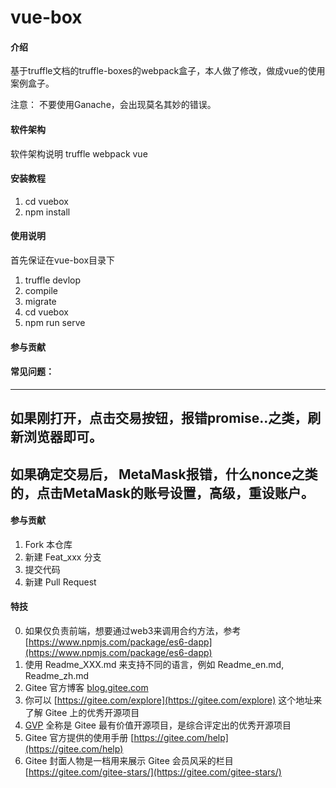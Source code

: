 # vue-box

#### 介绍

基于truffle文档的truffle-boxes的webpack盒子，本人做了修改，做成vue的使用案例盒子。

注意：
不要使用Ganache，会出现莫名其妙的错误。
#### 软件架构
软件架构说明
truffle 
webpack
vue

#### 安装教程

1.  cd vuebox
2. npm install

#### 使用说明
首先保证在vue-box目录下
1.  truffle devlop
2.  compile
3.  migrate
4.  cd vuebox
5.  npm run serve

#### 参与贡献
#### 常见问题：

---
如果刚打开，点击交易按钮，报错promise..之类，刷新浏览器即可。
---
如果确定交易后， MetaMask报错，什么nonce之类的，点击MetaMask的账号设置，高级，重设账户。
---

#### 参与贡献

1.  Fork 本仓库
2.  新建 Feat_xxx 分支
3.  提交代码
4.  新建 Pull Request


#### 特技
0.  如果仅负责前端，想要通过web3来调用合约方法，参考 [https://www.npmjs.com/package/es6-dapp](https://www.npmjs.com/package/es6-dapp)
1.  使用 Readme\_XXX.md 来支持不同的语言，例如 Readme\_en.md, Readme\_zh.md
2.  Gitee 官方博客 [blog.gitee.com](https://blog.gitee.com)
3.  你可以 [https://gitee.com/explore](https://gitee.com/explore) 这个地址来了解 Gitee 上的优秀开源项目
4.  [GVP](https://gitee.com/gvp) 全称是 Gitee 最有价值开源项目，是综合评定出的优秀开源项目
5.  Gitee 官方提供的使用手册 [https://gitee.com/help](https://gitee.com/help)
6.  Gitee 封面人物是一档用来展示 Gitee 会员风采的栏目 [https://gitee.com/gitee-stars/](https://gitee.com/gitee-stars/)
